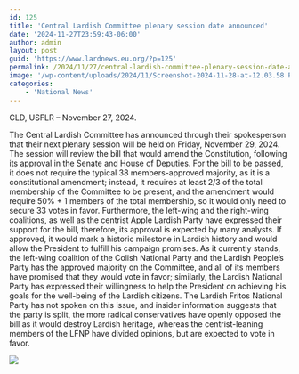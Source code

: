 ```yaml
---
id: 125
title: 'Central Lardish Committee plenary session date announced'
date: '2024-11-27T23:59:43-06:00'
author: admin
layout: post
guid: 'https://www.lardnews.eu.org/?p=125'
permalink: /2024/11/27/central-lardish-committee-plenary-session-date-announced/
image: '/wp-content/uploads/2024/11/Screenshot-2024-11-28-at-12.03.58 PM.png'
categories:
    - 'National News'
---
```


CLD, USFLR – November 27, 2024.

The Central Lardish Committee has announced through their spokesperson that their next plenary session will be held on Friday, November 29, 2024. The session will review the bill that would amend the Constitution, following its approval in the Senate and House of Deputies. For the bill to be passed, it does not require the typical 38 members-approved majority, as it is a constitutional amendment; instead, it requires at least 2/3 of the total membership of the Committee to be present, and the amendment would require 50% + 1 members of the total membership, so it would only need to secure 33 votes in favor. Furthermore, the left-wing and the right-wing coalitions, as well as the centrist Apple Lardish Party have expressed their support for the bill, therefore, its approval is expected by many analysts. If approved, it would mark a historic milestone in Lardish history and would allow the President to fulfill his campaign promises. As it currently stands, the left-wing coalition of the Colish National Party and the Lardish People’s Party has the approved majority on the Committee, and all of its members have promised that they would vote in favor; similarly, the Lardish National Party has expressed their willingness to help the President on achieving his goals for the well-being of the Lardish citizens. The Lardish Fritos National Party has not spoken on this issue, and insider information suggests that the party is split, the more radical conservatives have openly opposed the bill as it would destroy Lardish heritage, whereas the centrist-leaning members of the LFNP have divided opinions, but are expected to vote in favor.

[![](https://www.lardnews.eu.org/wp-content/uploads/2024/11/Screenshot-2024-11-28-at-12.03.58 PM-300x232.png)](https://www.lardnews.eu.org/wp-content/uploads/2024/11/Screenshot-2024-11-28-at-12.03.58 PM.png)
